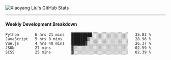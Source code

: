 ![Xiaoyang Liu's GitHub Stats](https://github-readme-stats.vercel.app/api?username=xiaoyang-liu-cs&show_icons=true&hide_border=true&icon_color=586069&title_color=a0a9af)

---
#### Weekly Development Breakdown
<!--START_SECTION:waka-->
```text
Python       6 hrs 21 mins   █████████░░░░░░░░░░░░░░░░   35.83 % 
JavaScript   5 hrs 8 mins    ███████▒░░░░░░░░░░░░░░░░░   28.96 % 
Vue.js       4 hrs 40 mins   ██████▓░░░░░░░░░░░░░░░░░░   26.37 % 
JSON         27 mins         ▓░░░░░░░░░░░░░░░░░░░░░░░░   02.59 % 
SCSS         25 mins         ▓░░░░░░░░░░░░░░░░░░░░░░░░   02.39 % 
```
<!--END_SECTION:waka-->
